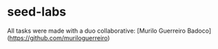 # seed-labs
All tasks were made with a duo collaborative: [Murilo Guerreiro Badoco] (https://github.com/muriloguerreiro)
